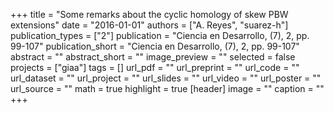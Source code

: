 +++
title = "Some remarks about the cyclic homology of skew PBW extensions"
date = "2016-01-01"
authors = ["A. Reyes", "suarez-h"]
publication_types = ["2"]
publication = "Ciencia en Desarrollo, (7), 2, pp. 99-107"
publication_short = "Ciencia en Desarrollo, (7), 2, pp. 99-107"
abstract = ""
abstract_short = ""
image_preview = ""
selected = false
projects = ["giaa"]
tags = []
url_pdf = ""
url_preprint = ""
url_code = ""
url_dataset = ""
url_project = ""
url_slides = ""
url_video = ""
url_poster = ""
url_source = ""
math = true
highlight = true
[header]
image = ""
caption = ""
+++
